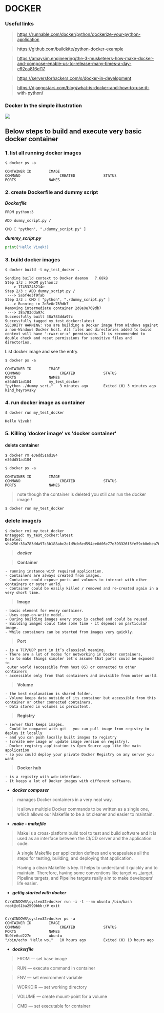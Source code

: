 


# DOCKER

### Useful links 

> https://runnable.com/docker/python/dockerize-your-python-application

> https://github.com/buildkite/python-docker-example

> https://amaysim.engineering/the-3-musketeers-how-make-docker-and-compose-enable-us-to-release-many-times-a-day-e92ca816ef17

> https://serversforhackers.com/s/docker-in-development

> https://djangostars.com/blog/what-is-docker-and-how-to-use-it-with-python/


### Docker In the simple illustration 

<img src="https://github.com/vivek-bombatkar/MyLearningNotes/raw/master/Docker/docker_concept.JPG" />



## Below steps to build and execute very basic docker container


### 1. list all running docker images

``` 
$ docker ps -a

CONTAINER ID        IMAGE                                             COMMAND                  CREATED             STATUS                     PORTS               NAMES
```

### 2. create Dockerfile and dummy script

***Dockerfile***
```
FROM python:3

ADD dummy_script.py /

CMD [ "python", "./dummy_script.py" ]
```

***dummy_script.py***
```python
print("Hello Vivek!)
```

### 3. build docker images

```
$ docker build -t my_test_docker .

Sending build context to Docker daemon   7.68kB
Step 1/3 : FROM python:3
 ---> 17453243214e
Step 2/3 : ADD dummy_script.py /
 ---> 5abf4e3f9fab
Step 3/3 : CMD [ "python", "./dummy_script.py" ]
 ---> Running in 2d8e0e769db7
Removing intermediate container 2d8e0e769db7
 ---> 38a783dda97c
Successfully built 38a783dda97c
Successfully tagged my_test_docker:latest
SECURITY WARNING: You are building a Docker image from Windows against a non-Windows Docker host. All files and directories added to build context will have '-rwxr-xr-x' permissions. It is recommended to double check and reset permissions for sensitive files and directories.
```

List docker image and see the entry.

``` 
$ docker ps -a

CONTAINER ID        IMAGE                                             COMMAND                  CREATED             STATUS                     PORTS               NAMES
e36dd51ad184        my_test_docker                                    "python ./dummy_scri…"   3 minutes ago       Exited (0) 3 minutes ago                       kind_heyrovsky
```

### 4. run docker image as container

```
$ docker run my_test_docker

Hello Vivek!

```

### 5. Killing 'docker image' vs 'docker container'

#### delete container
```
$ docker rm e36dd51ad184
e36dd51ad184
 
$ docker ps -a

CONTAINER ID        IMAGE                                             COMMAND                  CREATED             STATUS                     PORTS               NAMES

```

> note though the container is deleted you still can run the docker image !

```
$ docker run my_test_docker
```


### delete image/s
```
$ docker rmi my_test_docker
Untagged: my_test_docker:latest
Deleted: sha256:38a783dda97c8b188abc2c1d9cb6ed594ee0d06e77e393326f5fe59cb0ebea70

```



> ***docker***


> **Container**
```
- running instance with required application. 
- Containers are always created from images. 
- Container could expose ports and volumes to interact with other containers or outer world. 
- Container could be easily killed / removed and re-created again in a very short time.
```

> **Image**
```
- basic element for every container. 
- Uses copy-on-write model. 
- During building images every step is cached and could be reused. 
- Building images could take some time - it depends on particular image. 
- While containers can be started from images very quickly.
```

> **Port**
```
- is a TCP/UDP port in it’s classical meaning. 
- There are a lot of modes for networking in Docker containers, 
- so to make things simpler let’s assume that ports could be exposed to 
 outer world (accessible from host OS) or connected to other containers 
- accessible only from that containers and invisible from outer world.
```

> **Volume**
```
- the best explanation is shared folder. 
- Volume keeps data outside of its container but accessible from this container or other connected containers. 
- Data stored in volumes is persistent.
```

> **Registry**
```
- server that keeps images. 
- Could be compared with git - you can pull image from registry to deploy it locally 
- and you can push locally built images to registry 
- (create new image or update image version on registry). 
- Docker registry application is Open Source app like the main application 
- so you could deploy your private Docker Registry on any server you want
```

> **Docker hub**
```
- is a registry with web-interface. 
- It keeps a lot of Docker images with different software. 
```

- ***docker composer***
> manages Docker containers in a very neat way. 

> It allows multiple Docker commands to be written as a single one, which allows our Makefile to be a lot cleaner and easier to maintain.

- ***make - makefile***
> Make is a cross-platform build tool to test and build software and it is used as an interface between the CI/CD server and the application code.

> A single Makefile per application defines and encapsulates all the steps for testing, building, and deploying that application.

> Having a clean Makefile is key. It helps to understand it quickly and to maintain. Therefore, having some conventions like target vs _target, Pipeline targets, and Pipeline targets really aim to make developers’ life easier.


- ***gettig started with docker***
```
C:\WINDOWS\system32>docker run -i -t --rm ubuntu /bin/bash
root@c61ba2599bbb:/# exit


C:\WINDOWS\system32>docker ps -a
CONTAINER ID        IMAGE                                             COMMAND                  CREATED             STATUS                    PORTS               NAMES
5b9fe6cd227e        ubuntu                                            "/bin/echo 'Hello wo…"   10 hours ago        Exited (0) 10 hours ago     

```

- ***dockerfile***
> FROM — set base image

> RUN — execute command in container

> ENV — set environment variable

> WORKDIR — set working directory

> VOLUME — create mount-point for a volume

> CMD — set executable for container


